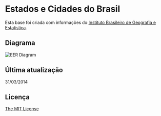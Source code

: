 # Estados e Cidades do Brasil
Esta base foi criada com informações do [Instituto Brasileiro de Geografia e Estatística](http://www.cidades.ibge.gov.br/).

## Diagrama
![EER Diagram](https://raw.githubusercontent.com/magnobiet/states-cities-brazil/master/eer-diagram.png)

## Última atualização
31/03/2014

## Licença

[The MIT License](http://magno.mit-license.org/)
